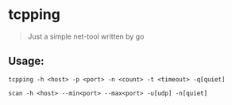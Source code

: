 # tcpping
>Just a simple net-tool written by go
## Usage: 
```
tcpping -h <host> -p <port> -n <count> -t <timeout> -q[quiet]
```
```
scan -h <host> --min<port> --max<port> -u[udp] -n[quiet]
```
